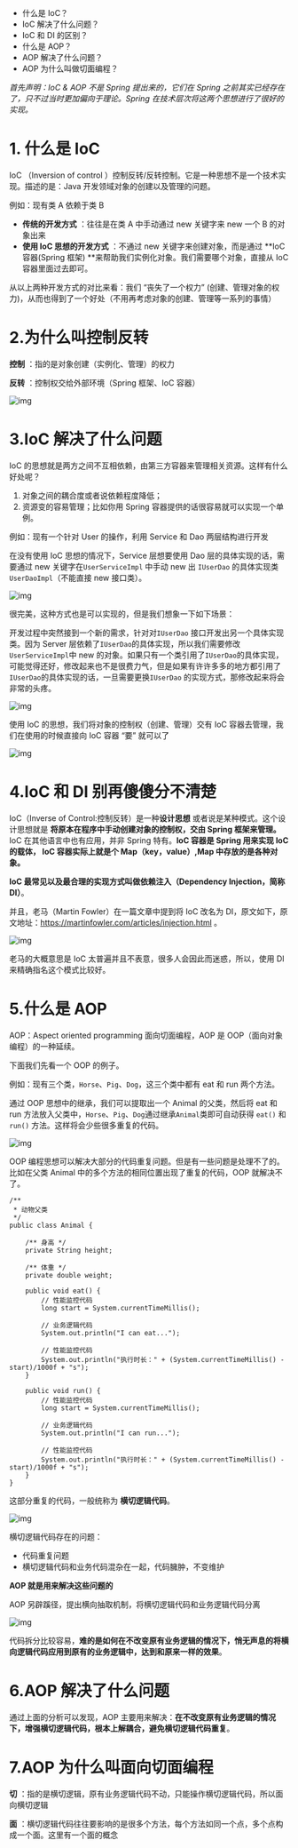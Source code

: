 - 什么是 IoC？
- IoC 解决了什么问题？
- IoC 和 DI 的区别？
- 什么是 AOP？
- AOP 解决了什么问题？
- AOP 为什么叫做切面编程？

*首先声明：IoC & AOP 不是 Spring 提出来的，它们在 Spring 之前其实已经存在了，只不过当时更加偏向于理论。Spring 在技术层次将这两个思想进行了很好的实现。*

# 1. 什么是 IoC

IoC （Inversion of control ）控制反转/反转控制。它是一种思想不是一个技术实现。描述的是：Java 开发领域对象的创建以及管理的问题。

例如：现有类 A 依赖于类 B

- **传统的开发方式** ：往往是在类 A 中手动通过 new 关键字来 new 一个 B 的对象出来
- **使用 IoC 思想的开发方式** ：不通过 new 关键字来创建对象，而是通过 **IoC 容器(Spring 框架) **来帮助我们实例化对象。我们需要哪个对象，直接从 IoC 容器里面过去即可。

从以上两种开发方式的对比来看：我们 “丧失了一个权力” (创建、管理对象的权力)，从而也得到了一个好处（不用再考虑对象的创建、管理等一系列的事情）

# 2.为什么叫控制反转

**控制** ：指的是对象创建（实例化、管理）的权力

**反转** ：控制权交给外部环境（Spring 框架、IoC 容器）

![img](https://mmbiz.qpic.cn/mmbiz_png/iaIdQfEric9TxWKzVAbIedB8n720icmGDzAS2Qo87qrfXntNwMfUpicabJUqYZAYRQhNaMv0JQysyakwOscnnPAyDg/640?wx_fmt=png&tp=webp&wxfrom=5&wx_lazy=1&wx_co=1)

# 3.IoC 解决了什么问题

IoC 的思想就是两方之间不互相依赖，由第三方容器来管理相关资源。这样有什么好处呢？

1. 对象之间的耦合度或者说依赖程度降低；
2. 资源变的容易管理；比如你用 Spring 容器提供的话很容易就可以实现一个单例。

例如：现有一个针对 User 的操作，利用 Service 和 Dao 两层结构进行开发

在没有使用 IoC 思想的情况下，Service 层想要使用 Dao 层的具体实现的话，需要通过 new 关键字在`UserServiceImpl` 中手动 new 出 `IUserDao` 的具体实现类 `UserDaoImpl`（不能直接 new 接口类）。

![img](https://mmbiz.qpic.cn/mmbiz_png/iaIdQfEric9TxWKzVAbIedB8n720icmGDzAYxMayoacEd66flA78BvSsia9CCJwicYRhxQdJRLCgnjm9s7RtM2EYQLQ/640?wx_fmt=png&tp=webp&wxfrom=5&wx_lazy=1&wx_co=1)

很完美，这种方式也是可以实现的，但是我们想象一下如下场景：

开发过程中突然接到一个新的需求，针对对`IUserDao` 接口开发出另一个具体实现类。因为 Server 层依赖了`IUserDao`的具体实现，所以我们需要修改`UserServiceImpl`中 new 的对象。如果只有一个类引用了`IUserDao`的具体实现，可能觉得还好，修改起来也不是很费力气，但是如果有许许多多的地方都引用了`IUserDao`的具体实现的话，一旦需要更换`IUserDao` 的实现方式，那修改起来将会非常的头疼。

![img](https://mmbiz.qpic.cn/mmbiz_png/iaIdQfEric9TxWKzVAbIedB8n720icmGDzARibFEu85YYf8NMWJ7lDfbl8ZvKujDOh6kvLaYibKia4gGFn8Iic1iaL114A/640?wx_fmt=png&tp=webp&wxfrom=5&wx_lazy=1&wx_co=1)

使用 IoC 的思想，我们将对象的控制权（创建、管理）交有 IoC 容器去管理，我们在使用的时候直接向 IoC 容器 “要” 就可以了

![img](https://mmbiz.qpic.cn/mmbiz_png/iaIdQfEric9TxWKzVAbIedB8n720icmGDzAFNB2NhSdg0gubvZCNgJZuiaV8TUW5C1uCD7XgSBYn3uB9eEY4TgHfGQ/640?wx_fmt=png&tp=webp&wxfrom=5&wx_lazy=1&wx_co=1)

# 4.IoC 和 DI 别再傻傻分不清楚

IoC（Inverse of Control:控制反转）是一种**设计思想** 或者说是某种模式。这个设计思想就是 **将原本在程序中手动创建对象的控制权，交由 Spring 框架来管理。** IoC 在其他语言中也有应用，并非 Spring 特有。**IoC 容器是 Spring 用来实现 IoC 的载体， IoC 容器实际上就是个 Map（key，value）,Map 中存放的是各种对象。**

**IoC 最常见以及最合理的实现方式叫做依赖注入（Dependency Injection，简称 DI）**。

并且，老马（Martin Fowler）在一篇文章中提到将 IoC 改名为 DI，原文如下，原文地址：https://martinfowler.com/articles/injection.html 。

![img](https://mmbiz.qpic.cn/mmbiz_png/iaIdQfEric9TxWKzVAbIedB8n720icmGDzANUCIgajOJCqI36FFqB0uzWAYJKaShB50yKTkwUJ3ADLmt1Xt24f6BQ/640?wx_fmt=png&tp=webp&wxfrom=5&wx_lazy=1&wx_co=1)

老马的大概意思是 IoC 太普遍并且不表意，很多人会因此而迷惑，所以，使用 DI 来精确指名这个模式比较好。

# 5.什么是 AOP

AOP：Aspect oriented programming 面向切面编程，AOP 是 OOP（面向对象编程）的一种延续。

下面我们先看一个 OOP 的例子。

例如：现有三个类，`Horse`、`Pig`、`Dog`，这三个类中都有 eat 和 run 两个方法。

通过 OOP 思想中的继承，我们可以提取出一个 Animal 的父类，然后将 eat 和 run 方法放入父类中，`Horse`、`Pig`、`Dog`通过继承`Animal`类即可自动获得 `eat()` 和 `run()` 方法。这样将会少些很多重复的代码。

![img](https://mmbiz.qpic.cn/mmbiz_png/iaIdQfEric9TxWKzVAbIedB8n720icmGDzAqL3hwrpTjPlUIlica7XksaeK652K3DANYeYS8DYFVEDdZyctflowS5w/640?wx_fmt=png&tp=webp&wxfrom=5&wx_lazy=1&wx_co=1)

OOP 编程思想可以解决大部分的代码重复问题。但是有一些问题是处理不了的。比如在父类 Animal 中的多个方法的相同位置出现了重复的代码，OOP 就解决不了。

```
/**
 * 动物父类
 */
public class Animal {

    /** 身高 */
    private String height;

    /** 体重 */
    private double weight;

    public void eat() {
        // 性能监控代码
        long start = System.currentTimeMillis();

        // 业务逻辑代码
        System.out.println("I can eat...");

        // 性能监控代码
        System.out.println("执行时长：" + (System.currentTimeMillis() - start)/1000f + "s");
    }

    public void run() {
        // 性能监控代码
        long start = System.currentTimeMillis();

        // 业务逻辑代码
        System.out.println("I can run...");

        // 性能监控代码
        System.out.println("执行时长：" + (System.currentTimeMillis() - start)/1000f + "s");
    }
}
```

这部分重复的代码，一般统称为 **横切逻辑代码**。

![img](https://mmbiz.qpic.cn/mmbiz_png/iaIdQfEric9TxWKzVAbIedB8n720icmGDzAHxT97G1G76Boh71YSw3IRqS1QIWgdA1xzVqLbxRloeMbrdZiaphV5Qw/640?wx_fmt=png&tp=webp&wxfrom=5&wx_lazy=1&wx_co=1)

横切逻辑代码存在的问题：

- 代码重复问题
- 横切逻辑代码和业务代码混杂在一起，代码臃肿，不变维护

**AOP 就是用来解决这些问题的**

AOP 另辟蹊径，提出横向抽取机制，将横切逻辑代码和业务逻辑代码分离

![img](https://mmbiz.qpic.cn/mmbiz_png/iaIdQfEric9TxWKzVAbIedB8n720icmGDzAudIhHxlaZbKSiacWPCU2BYgSHfGpYNafpqPg7RLcbZb3LKu2vvtYlUA/640?wx_fmt=png&tp=webp&wxfrom=5&wx_lazy=1&wx_co=1)

代码拆分比较容易，**难的是如何在不改变原有业务逻辑的情况下，悄无声息的将横向逻辑代码应用到原有的业务逻辑中，达到和原来一样的效果**。

# 6.AOP 解决了什么问题

通过上面的分析可以发现，AOP 主要用来解决：**在不改变原有业务逻辑的情况下，增强横切逻辑代码，根本上解耦合，避免横切逻辑代码重复**。

# 7.AOP 为什么叫面向切面编程

**切** ：指的是横切逻辑，原有业务逻辑代码不动，只能操作横切逻辑代码，所以面向横切逻辑

**面** ：横切逻辑代码往往要影响的是很多个方法，每个方法如同一个点，多个点构成一个面。这里有一个面的概念